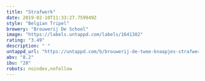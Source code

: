 ```yaml
---
title: "Strafwerk"
date: 2019-02-10T11:33:27.759949Z
style: "Belgian Tripel"
brewery: "Brouwerij De School"
image: "https://labels.untappd.com/labels/1641382"
rating: "3.49"
description: " "
untappd_url: "https://untappd.com/b/brouwerij-de-twee-knaapjes-strafwerk/1641382"
abv: "8.2"
ibu: "28"
robots: noindex,nofollow
---
```

